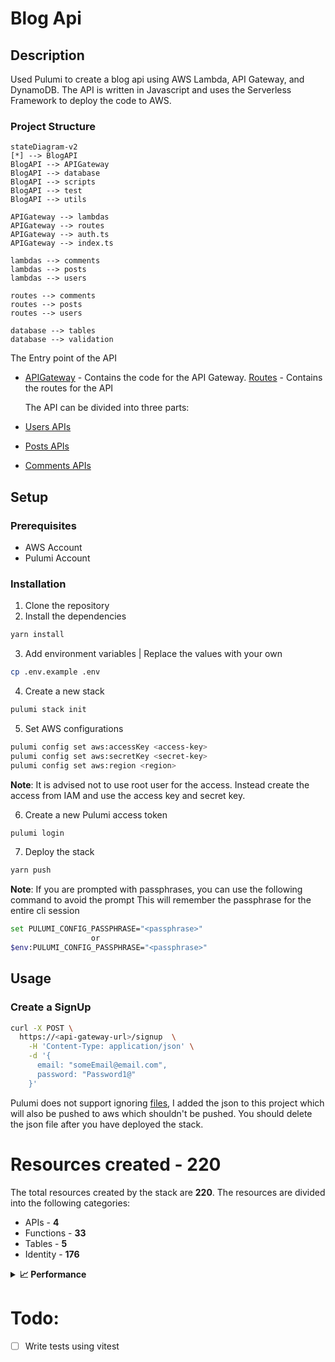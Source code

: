 # Blog Api

## Description

Used Pulumi to create a blog api using AWS Lambda, API Gateway, and DynamoDB. The API is written in Javascript and uses the Serverless Framework to deploy the code to AWS.

### Project Structure

```mermaid
stateDiagram-v2
[*] --> BlogAPI
BlogAPI --> APIGateway
BlogAPI --> database
BlogAPI --> scripts
BlogAPI --> test
BlogAPI --> utils

APIGateway --> lambdas
APIGateway --> routes
APIGateway --> auth.ts
APIGateway --> index.ts

lambdas --> comments
lambdas --> posts
lambdas --> users

routes --> comments
routes --> posts
routes --> users

database --> tables
database --> validation
```

The Entry point of the API

- [APIGateway](./APIGateway) - Contains the code for the API Gateway. [Routes](./APIGateway/routes) - Contains the routes for the API

  The API can be divided into three parts:

- [Users APIs](./APIGateway/lambdas/users/)
- [Posts APIs](./APIGateway/lambdas/posts/)
- [Comments APIs](./APIGateway/lambdas/comments/)

## Setup

### Prerequisites

- AWS Account
- Pulumi Account

### Installation

1. Clone the repository
2. Install the dependencies

```bash
yarn install
```

3. Add environment variables | Replace the values with your own

```bash
cp .env.example .env
```

4. Create a new stack

```bash
pulumi stack init
```

5. Set AWS configurations

```bash
pulumi config set aws:accessKey <access-key>
pulumi config set aws:secretKey <secret-key>
pulumi config set aws:region <region>
```

**Note**: It is advised not to use root user for the access. Instead create the access from IAM and use the access key and secret key.

6. Create a new Pulumi access token

```bash
pulumi login
```

7. Deploy the stack

```bash
yarn push
```

**Note**: If you are prompted with passphrases, you can use the following command to avoid the prompt This will remember the passphrase for the entire cli session

```bash
set PULUMI_CONFIG_PASSPHRASE="<passphrase>"
                  or
$env:PULUMI_CONFIG_PASSPHRASE="<passphrase>"
```

## Usage

### Create a SignUp

```bash
curl -X POST \
  https://<api-gateway-url>/signup  \
    -H 'Content-Type: application/json' \
    -d '{
      email: "someEmail@email.com",
      password: "Password1@"
    }'
```

Pulumi does not support ignoring [files](https://github.com/pulumi/pulumi/issues/9059), I added the json to this project which will also be pushed to aws which shouldn't be pushed. You should delete the json file after you have deployed the stack.

# Resources created - 220

The total resources created by the stack are **220**. The resources are divided into the following categories:

- APIs - **4**
- Functions - **33**
- Tables - **5**
- Identity - **176**

<details> 
  <summary><b>📈 Performance</b></summary>
</details>

# Todo:

- [ ] Write tests using vitest
